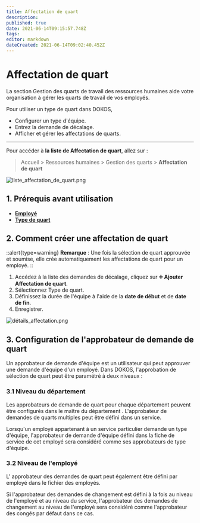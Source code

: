 ```yaml
---
title: Affectation de quart
description: 
published: true
date: 2021-06-14T09:15:57.748Z
tags: 
editor: markdown
dateCreated: 2021-06-14T09:02:40.452Z
---
```


# Affectation de quart

La section Gestion des quarts de travail des ressources humaines aide votre organisation à gérer les quarts de travail de vos employés.

Pour utiliser un type de quart dans DOKOS,

- Configurer un type d'équipe.
- Entrez la demande de décalage.
- Afficher et gérer les affectations de quarts.

---

Pour accéder à **la liste de Affectation de quart**, allez sur :

> Accueil > Ressources humaines > Gestion des quarts > **Affectation de quart**

![liste_affectation_de_quart.png](/humains-ressources/shift-assignment/liste_affectation_de_quart.png)

## 1. Prérequis avant utilisation

- **[Employé](/fr/human-resources/employee)**
- **[Type de quart](/fr/human-resources/shift-type)**

## 2. Comment créer une affectation de quart

::alert{type=warning}
**Remarque** : Une fois la sélection de quart approuvée et soumise, elle crée automatiquement les affectations de quart pour un employé.
::

1. Accédez à la liste des demandes de décalage, cliquez sur **:heavy_plus_sign: Ajouter Affectation de quart**.
2. Sélectionnez Type de quart.
3. Définissez la durée de l'équipe à l'aide de la **date de début** et de **date de fin**.
4. Enregistrer.

![détails_affectation.png](/humains-ressources/shift-assignment/détails_affectation.png)

## 3. Configuration de l'approbateur de demande de quart

Un approbateur de demande d'équipe est un utilisateur qui peut approuver une demande d'équipe d'un employé. Dans DOKOS, l'approbation de sélection de quart peut être paramétré à deux niveaux :

### 3.1 Niveau du département

Les approbateurs de demande de quart pour chaque département peuvent être configurés dans le maître du département . L'approbateur de demandes de quarts multiples peut être défini dans un service.

Lorsqu'un employé appartenant à un service particulier demande un type d'équipe, l'approbateur de demande d'équipe défini dans la fiche de service de cet employé sera considéré comme ses approbateurs de type d'équipe.

### 3.2 Niveau de l'employé

L' approbateur des demandes de quart peut également être défini par employé dans le fichier des employés.

Si l'approbateur des demandes de changement est défini à la fois au niveau de l'employé et au niveau du service, l'approbateur des demandes de changement au niveau de l'employé sera considéré comme l'approbateur des congés par défaut dans ce cas.



